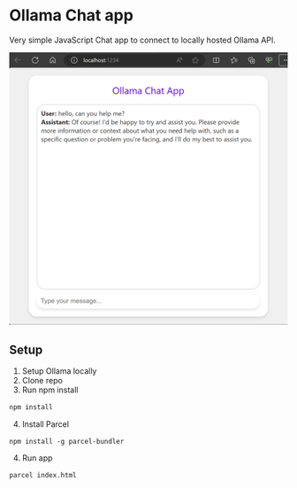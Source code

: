 # Ollama Chat app

Very simple JavaScript Chat app to connect to locally hosted Ollama API.

![Alt text](sample-app.png)

## Setup

1. Setup Ollama locally
2. Clone repo
3. Run npm install

```bash
npm install
```

4. Install Parcel

```
npm install -g parcel-bundler
```

4. Run app

```bash
parcel index.html
```
